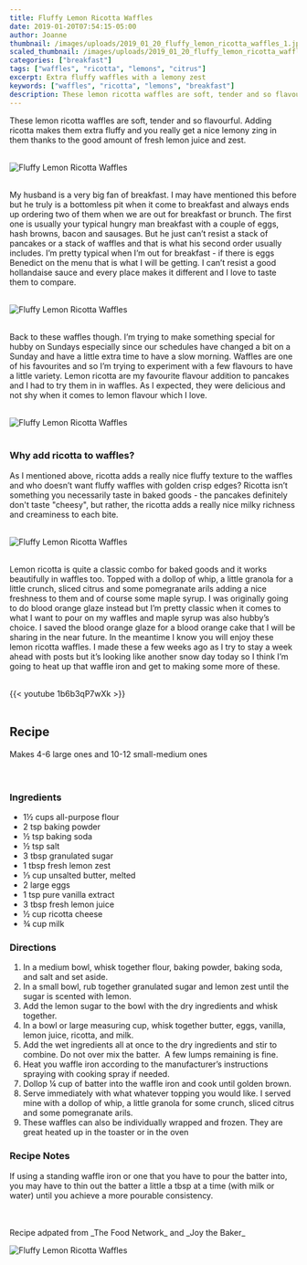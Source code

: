 ```yaml
---
title: Fluffy Lemon Ricotta Waffles
date: 2019-01-20T07:54:15-05:00
author: Joanne
thumbnail: /images/uploads/2019_01_20_fluffy_lemon_ricotta_waffles_1.jpg
scaled_thumbnail: /images/uploads/2019_01_20_fluffy_lemon_ricotta_waffles_0.jpg
categories: ["breakfast"]
tags: ["waffles", "ricotta", "lemons", "citrus"]
excerpt: Extra fluffy waffles with a lemony zest
keywords: ["waffles", "ricotta", "lemons", "breakfast"]
description: These lemon ricotta waffles are soft, tender and so flavourful. Adding ricotta makes them extra fluffy and you really get a nice lemony zing in them thanks to the good amount of fresh lemon juice and zest.
---
```


These lemon ricotta waffles are soft, tender and so flavourful. Adding ricotta makes them extra fluffy and you really get a nice lemony zing in them thanks to the good amount of fresh lemon juice and zest.
</br>
</br>

![Fluffy Lemon Ricotta Waffles](/images/uploads/2019_01_20_fluffy_lemon_ricotta_waffles_2.jpg)
</br>
</br>

My husband is a very big fan of breakfast. I may have mentioned this before but he truly is a bottomless pit when it come to breakfast and always ends up ordering two of them when we are out for breakfast or brunch. The first one is usually your typical hungry man breakfast with a couple of eggs, hash browns, bacon and sausages. But he just can’t resist a stack of pancakes or a stack of waffles and that is what his second order usually includes. I’m pretty typical when I’m out for breakfast - if there is eggs Benedict on the menu that is what I will be getting. I can’t resist a good hollandaise sauce and every place makes it different and I love to taste them to compare.
</br>
</br>

![Fluffy Lemon Ricotta Waffles](/images/uploads/2019_01_20_fluffy_lemon_ricotta_waffles_3.jpg)
</br>
</br>

Back to these waffles though. I’m trying to make something special for hubby on Sundays especially since our schedules have changed a bit on a Sunday and have a little extra time to have a slow morning. Waffles are one of his favourites and so I’m trying to experiment with a few flavours to have a little variety.  Lemon ricotta are my favourite flavour addition to pancakes and I had to try them in in waffles. As I expected, they were delicious and not shy when it comes to lemon flavour which I love.
</br>
</br>

![Fluffy Lemon Ricotta Waffles](/images/uploads/2019_01_20_fluffy_lemon_ricotta_waffles_4.jpg)
</br>
</br>

### Why add ricotta to waffles? 
As I mentioned above, ricotta adds a really nice fluffy texture to the waffles and who doesn’t want fluffy waffles with golden crisp edges? Ricotta isn’t something you necessarily taste in baked goods - the pancakes definitely don't taste "cheesy", but rather, the ricotta adds a really nice milky richness and creaminess to each bite.
</br>
</br>

![Fluffy Lemon Ricotta Waffles](/images/uploads/2019_01_20_fluffy_lemon_ricotta_waffles_5.jpg)
</br>
</br>

Lemon ricotta is quite a classic combo for baked goods and it works beautifully in waffles too. Topped with a dollop of whip, a little granola for a little crunch, sliced citrus and some pomegranate arils adding a nice freshness to them and of course some maple syrup. I was originally going to do blood orange glaze instead but I’m pretty classic when it comes to what I want to pour on my waffles and maple syrup was also hubby’s choice. I saved the blood orange glaze for a blood orange cake that I will be sharing in the near future. In the meantime I know you will enjoy these lemon ricotta waffles. I made these a few weeks ago as I try to stay a week ahead with posts but it’s looking like another snow day today so I think I’m going to heat up that waffle iron and get to making some more of these.
</br>
</br>

{{< youtube 1b6b3qP7wXk >}}
</br>
</br>

## Recipe
Makes 4-6 large ones and 10-12 small-medium ones  
</br>
</br>

### Ingredients 

* <span itemprop="ingredients">1&frac12; cups all-purpose flour</span>
* <span itemprop="ingredients">2 tsp baking powder</span>
* <span itemprop="ingredients">&frac12; tsp baking soda</span>
* <span itemprop="ingredients">&frac12; tsp salt</span>
* <span itemprop="ingredients">3 tbsp granulated sugar</span>
* <span itemprop="ingredients">1 tbsp fresh lemon zest</span>
* <span itemprop="ingredients">&frac13; cup unsalted butter, melted</span>
* <span itemprop="ingredients">2 large eggs</span>
* <span itemprop="ingredients">1 tsp pure vanilla extract</span>
* <span itemprop="ingredients">3 tbsp fresh lemon juice</span>
* <span itemprop="ingredients">&frac12; cup ricotta cheese</span>
* <span itemprop="ingredients">&frac34; cup milk </span>

### Directions

1. In a medium bowl, whisk together flour, baking powder, baking soda, and salt and set aside.
2. In a small bowl, rub together granulated sugar and lemon zest until the sugar is scented with lemon.  
3. Add the lemon sugar to the bowl with the dry ingredients and whisk together. 
4. In a bowl or large measuring cup, whisk together butter, eggs, vanilla, lemon juice, ricotta, and milk. 
5. Add the wet ingredients all at once to the dry ingredients and stir to combine. Do not over mix the batter.  A few lumps remaining is fine. 
6. Heat you waffle iron according to the manufacturer’s instructions spraying with cooking spray if needed. 
7. Dollop &frac14; cup of batter into the waffle iron and cook until golden brown.  
8. Serve immediately with what whatever topping  you would like. I served mine with a dollop of whip, a little granola for some crunch, sliced citrus and some pomegranate arils. 
9. These waffles can also be individually wrapped and frozen. They are great heated up in the toaster or in the oven

### Recipe Notes
If using a standing waffle iron or one that you have to pour the batter into, you may have to thin out the batter a little a tbsp at a time (with milk or water) until you achieve a more pourable consistency.

</br>
</br>
Recipe adpated from _The Food Network_ and _Joy the Baker_
</br>

![Fluffy Lemon Ricotta Waffles](/images/uploads/2019_01_20_fluffy_lemon_ricotta_waffles_6.jpg)

